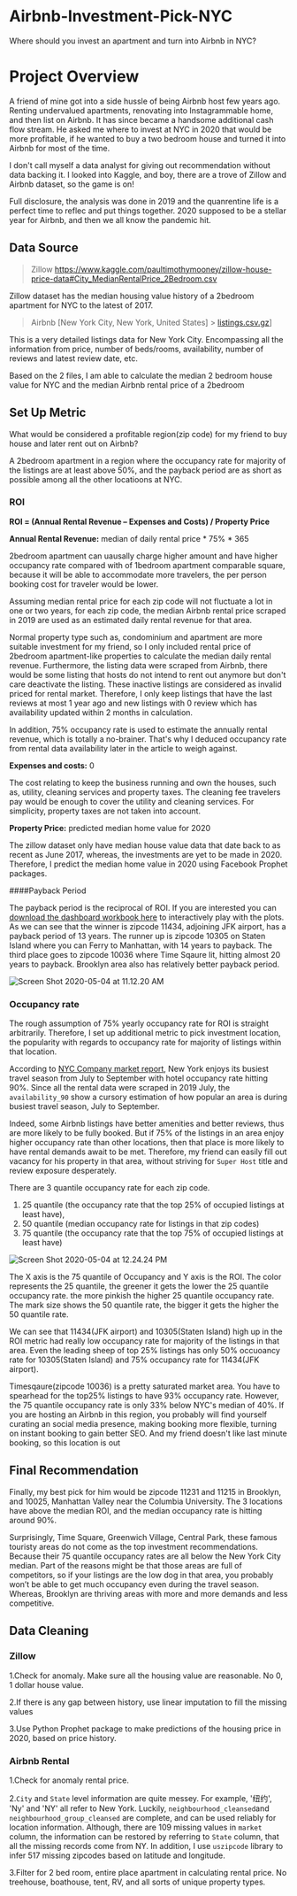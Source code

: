 # Airbnb-Investment-Pick-NYC
Where should you invest an apartment and turn into Airbnb in NYC? 
# Project Overview

A friend of mine got into a side hussle of being Airbnb host few years ago. Renting undervalued apartments, renovating into Instagrammable home, and then list on Airbnb. It has since became a handsome additional cash flow stream. He asked me where to invest at NYC in 2020 that would be more profitable, if he wanted to buy a two bedroom house and turned it into Airbnb for most of the time. 

I don't call myself a data analyst for giving out recommendation without data backing it. I looked into Kaggle, and boy, there are a trove of Zillow and Airbnb dataset, so the game is on!

Full disclosure, the analysis was done in 2019 and the quanrentine life is a perfect time to reflec and put things together. 2020 supposed to be a stellar year for Airbnb, and then we all know the pandemic hit. 

## Data Source

> Zillow https://www.kaggle.com/paultimothymooney/zillow-house-price-data#City_MedianRentalPrice_2Bedroom.csv

Zillow dataset has the median housing value history of a 2bedroom apartment for NYC to the latest of 2017. 

> Airbnb [New York City, New York, United States] > [ listings.csv.gz](http://data.insideairbnb.com/united-states/ny/new-york-city/2020-04-08/data/listings.csv.gz)]


This is a very detailed listings data for New York City. Encompassing all the information from price, number of beds/rooms, availability, number of reviews and latest review date, etc.

Based on the 2 files, I am able to calculate the median 2 bedroom house value for NYC and the median Airbnb rental price of a 2bedroom  

## Set Up Metric

What would be considered a profitable region(zip code) for my friend to buy house and later rent out on Airbnb? 

A 2bedroom apartment in a region where the occupancy rate for majority of the listings are at least above 50%, and the payback period are as short as possible among all the other locatioons at NYC.

### ROI

**ROI = (Annual Rental Revenue – Expenses and Costs) / Property Price** 

**Annual Rental Revenue:** median of daily rental price * 75% * 365

2bedroom apartment can uausally charge higher amount and have higher occupancy rate compared with of 1bedroom apartment comparable square, because it will be able to accommodate more travelers, the per person booking cost for traveler would be lower.

Assuming median rental price for each zip code will not fluctuate a lot in one or two years, for each zip code, the median Airbnb rental price scraped in 2019 are used as an estimated daily rental revenue for that area. 

Normal property type such as, condominium and apartment are more suitable investment for my friend, so I only included rental price of 2bedroom apartment-like properties to calculate the median daily rental revenue. Furthermore, the listing data were scraped from Airbnb, there would be some listing that hosts do not intend to rent out anymore but don't care deactivate the listing. These inactive listings are considered as invalid priced for rental market. Therefore, I only keep listings that have the last reviews at most 1 year ago and new listings with 0 review which has availability updated within 2 months in calculation.

In addition, 75% occupancy rate is used to estimate the annually rental revenue, which is totally a no-brainer. That's why I deduced occupancy rate from rental data availability later in the article to weigh against.

**Expenses and costs:** 0

The cost relating to keep the business running and own the houses, such as, utility, cleaning services and property taxes. The cleaning fee travelers pay would be enough to cover the utility and cleaning services. For simplicity, property taxes are not taken into account. 

**Property Price:** predicted median home value for 2020

The zillow dataset only have median house value data that date back to as recent as June 2017, whereas, the investments are yet to be made in 2020. Therefore, I predict the median home value in 2020 using Facebook Prophet packages.



####Payback Period 

The payback period is the reciprocal of ROI. If you are interested you can [download the dashboard workbook here](https://github.com/Jiejanet/Airbnb-Investment-Pick-NYC) to interactively play with the plots. As we can see that the winner is zipcode 11434, adjoining JFK airport, has a payback period of 13 years. The runner up is zipcode 10305 on Staten Island where you can Ferry to Manhattan, with 14 years to payback. The third place goes to zipcode 10036 where Time Sqaure lit, hitting almost 20 years to payback.  Brooklyn area also has relatively better payback period.

![Screen Shot 2020-05-04 at 11.12.20 AM](https://github.com/Jiejanet/Airbnb-Investment-Pick-NYC/1.png)





### Occupancy rate

The rough assumption of 75% yearly occupancy rate for ROI is straight arbitrarily. Therefore, I set up additional metric to pick investment location,  the popularity with regards to occupancy rate for majority of listings within that location.

According to [NYC Company market report]( https://assets.simpleviewinc.com/simpleview/image/upload/v1/clients/newyorkcity/FYI_Hotel_reports_December_2019_29ba065f-346d-4f4a-8ad8-1f95e62ad938.pdf), New York enjoys its busiest travel season from July to September with hotel occupancy rate hitting 90%. Since all the rental data were scraped in 2019 July, the `availability_90` show a cursory estimation of how popular an area is during busiest travel season, July to September. 

Indeed, some Airbnb listings have better amenities and better reviews, thus are more likely to be fully booked. But if 75% of the listings in an area enjoy higher occupancy rate than other locations, then that place is more likely to have rental demands await to be met. Therefore, my friend can easily fill out vacancy for his property in that area, without striving for `Super Host` title and review exposure desperately. 

There are 3 quantile occupancy rate for each zip code.

1. 25 quantile (the occupancy rate that the top 25% of occupied listings at least have), 
2. 50 quantile (median occupancy rate for listings in that zip codes) 
3. 75 quantile (the occupancy rate that the top 75% of occupied listings at least have) 

![Screen Shot 2020-05-04 at 12.24.24 PM](https://github.com/Jiejanet/Airbnb-Investment-Pick-NYC/2.png)

The X axis is the 75 quantile of Occupancy and Y axis is the ROI. The color represents the 25 quantile, the greener it gets the lower the 25 quantile occupancy rate. the more pinkish the higher 25 quantile occupancy rate. The mark size shows the 50 quantile rate, the bigger it gets the higher the 50 quantile rate.

We can see that 11434(JFK airport) and 10305(Staten Island) high up in the ROI metric had really low occupancy rate for majority of the listings in that area. Even the leading sheep of top 25% listings has only 50% occuoancy rate for 10305(Staten Island) and 75% occupancy rate for 11434(JFK airport). 

Timesqaure(zipcode 10036) is a pretty saturated market area. You have to spearhead for the top25% listings to have 93% occupancy rate. However, the 75 quantile occupancy rate is only 33% below NYC's median of 40%. If you are hosting an Airbnb in this region, you probably will find yourself curating an social media presence, making booking more flexible, turning on instant booking to gain better SEO. And my friend doesn't like last minute booking, so this location is out

## Final Recommendation

Finally, my best pick for him would be zipcode 11231 and 11215 in Brooklyn, and 10025, Manhattan Valley near the Columbia University. The 3 locations have above the median ROI, and the median occupancy rate is hitting around 90%. 

Surprisingly, Time Square, Greenwich Village, Central Park, these famous touristy areas do not come as the top investment recommendations. Because their 75 quantile occupancy rates are all below the New York City median. Part of the reasons might be that those areas are full of competitors, so if your listings are the low dog in that area, you probably won’t be able to get much occupancy even during the travel season. Whereas, Brooklyn are thriving areas with more and more demands and less competitive. 

 

## Data Cleaning

### Zillow

1.Check for anomaly. Make sure all the housing value are reasonable. No 0, 1 dollar house value.

2.If there is any gap between history, use linear imputation to fill the missing values

3.Use Python Prophet package to make predictions of the housing price in 2020, based on price history.

### Airbnb Rental

1.Check for anomaly rental price. 

2.`City` and `State` level information are quite messey. For example, '纽约', 'Ny' and 'NY' all refer to New York. Luckily, `neighbourhood_cleansed`and `neighbourhood_group_cleansed` are complete, and can be used reliably for location information. Although, there are 109 missing values in `market` column, the information can be restored by referring to `State` column, that all the missing records come from NY. In addition, I use `uszipcode` library to infer 517 missing zipcodes based on latitude and longitude.

3.Filter for 2 bed room, entire place apartment in calculating rental price. No treehouse, boathouse, tent, RV, and all sorts of unique property types. 

